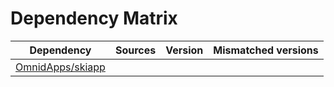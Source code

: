 # Dependency Matrix

Dependency | Sources | Version | Mismatched versions
---------- | ------- | ------- | -------------------
[OmnidApps/skiapp](https://github.com/OmnidApps/skiapp) |  | []() | 
